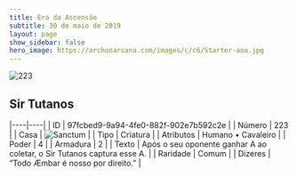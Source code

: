 ```yaml
---
title: Era da Ascensão
subtitle: 30 de maio de 2019
layout: page
show_sidebar: false
hero_image: https://archonarcana.com/images/c/c6/Starter-aoa.jpg
---
```


![223](https://cdn.keyforgegame.com/media/card_front/pt/435_223_3F8X8PH38Q47_pt.png)

## Sir Tutanos

|----|----|
| ID | 97fcbed9-9a94-4fe0-882f-902e7b592c2e |
| Número | 223 |
| Casa | ![Sanctum](https://archonarcana.com/images/thumb/c/c7/Sanctum.png/22px-Sanctum.png "Santuário") |
| Tipo | Criatura |
| Atributos | Humano • Cavaleiro |
| Poder | 4 |
| Armadura | 2 |
| Texto | Após o seu oponente ganhar A ao coletar, o Sir Tutanos captura esse A. |
| Raridade | Comum |
| Dizeres | “Todo Æmbar é nosso por direito.” |